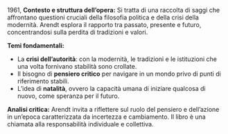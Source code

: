 1961, **Contesto e struttura dell’opera:** Si tratta di una raccolta di saggi che affrontano questioni cruciali della filosofia politica e della crisi della modernità. Arendt esplora il rapporto tra passato, presente e futuro, concentrandosi sulla perdita di tradizioni e valori.

**Temi fondamentali:**

- La **crisi dell’autorità**: con la modernità, le tradizioni e le istituzioni che una volta fornivano stabilità sono crollate.
- Il bisogno di **pensiero critico** per navigare in un mondo privo di punti di riferimento stabili.
- L’idea di **natalità**, ovvero la capacità umana di iniziare qualcosa di nuovo, come speranza per il futuro.

**Analisi critica:** Arendt invita a riflettere sul ruolo del pensiero e dell’azione in un’epoca caratterizzata da incertezza e cambiamento. Il libro è una chiamata alla responsabilità individuale e collettiva.